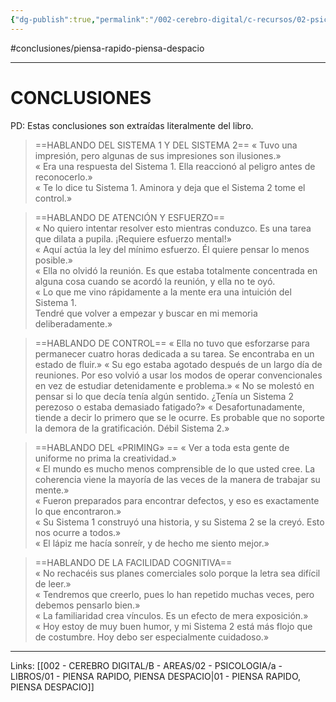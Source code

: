 ```yaml
---
{"dg-publish":true,"permalink":"/002-cerebro-digital/c-recursos/02-psicologia/a-libros/01-piensa-rapido-piensa-despacio/01-conclisiones/"}
---
```


#conclusiones/piensa-rapido-piensa-despacio

---
# CONCLUSIONES
PD: Estas conclusiones son extraídas literalmente del libro.

>==HABLANDO DEL SISTEMA 1 Y DEL SISTEMA 2==
« Tuvo una impresión, pero algunas de sus impresiones son ilusiones.»  
« Era una respuesta del Sistema 1. Ella reaccionó al peligro antes de reconocerlo.»  
« Te lo dice tu Sistema 1. Aminora y deja que el Sistema 2 tome el control.»

>==HABLANDO DE ATENCIÓN Y ESFUERZO==  
« No quiero intentar resolver esto mientras conduzco. Es una tarea que dilata a pupila. ¡Requiere esfuerzo mental!»  
« Aquí actúa la ley del mínimo esfuerzo. Él quiere pensar lo menos posible.»  
« Ella no olvidó la reunión. Es que estaba totalmente concentrada en alguna cosa cuando se acordó la reunión, y ella no te oyó.  
« Lo que me vino rápidamente a la mente era una intuición del Sistema 1.  
Tendré que volver a empezar y buscar en mi memoria deliberadamente.»

>==HABLANDO DE CONTROL==
>« Ella no tuvo que esforzarse para permanecer cuatro horas dedicada a su tarea. Se encontraba en un estado de fluir.»
>« Su ego estaba agotado después de un largo día de reuniones. Por eso volvió a usar los modos de operar convencionales en vez de estudiar detenidamente e problema.»
>« No se molestó en pensar si lo que decía tenía algún sentido. ¿Tenía un Sistema 2 perezoso o estaba demasiado fatigado?»
>« Desafortunadamente, tiende a decir lo primero que se le ocurre. Es probable que no soporte la demora de la gratificación. Débil Sistema 2.»

>==HABLANDO DEL «PRIMING»  ==
« Ver a toda esta gente de uniforme no prima la creatividad.»  
« El mundo es mucho menos comprensible de lo que usted cree. La coherencia viene la mayoría de las veces de la manera de trabajar su mente.»  
« Fueron preparados para encontrar defectos, y eso es exactamente lo que encontraron.»  
« Su Sistema 1 construyó una historia, y su Sistema 2 se la creyó. Esto nos ocurre a todos.»  
« El lápiz me hacía sonreír, y de hecho me siento mejor.»

>==HABLANDO DE LA FACILIDAD COGNITIVA==  
« No rechacéis sus planes comerciales solo porque la letra sea difícil de leer.»  
« Tendremos que creerlo, pues lo han repetido muchas veces, pero debemos pensarlo bien.»  
« La familiaridad crea vínculos. Es un efecto de mera exposición.»  
« Hoy estoy de muy buen humor, y mi Sistema 2 está más flojo que de costumbre. Hoy debo ser especialmente cuidadoso.»



---
Links: [[002 - CEREBRO DIGITAL/B - AREAS/02 - PSICOLOGIA/a - LIBROS/01 - PIENSA RAPIDO, PIENSA DESPACIO\|01 - PIENSA RAPIDO, PIENSA DESPACIO]]